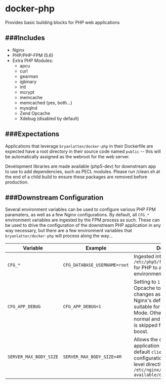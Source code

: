 docker-php
==========

Provides basic building blocks for PHP web applications

###Includes
---
- Nginx
- PHP/PHP-FPM (5.6)
- Extra PHP Modules:
  - apcu
  - curl
  - gearman
  - igbinary
  - intl
  - mcrypt
  - memcache
  - memcached (yes, both...)
  - mysqlnd
  - Zend Opcache
  - Xdebug (disabled by default)

###Expectations
---
Applications that leverage `bryanlatten/docker-php` in their Dockerfile are expected have a root directory in their source code named `public` -- this will be automatically assigned as the webroot for the web server.

Development libraries are made available (php5-dev) for downstream app to use to add dependencies, such as PECL modules. Please run /clean.sh at the end of a child build to ensure these packages are removed before production.

###Downstream Configuration
---
Several environment variables can be used to configure various PHP FPM paramaters, as well as a few Nginx configurations. By default, all `CFG_*` environment variables are ingested by the FPM process
as such. These can be used to drive the configuration of the downstream PHP application in any way necessary, but there are a few environment variables that `bryanlatter/docker-php` will process along the way...

Variable | Example | Description
--- | --- | ---
`CFG_*` | `CFG_DATABASE_USERNAME=root` | Ingested into `/etc/php5/fpm/pool.d/www.conf` for PHP to access as an environment variable
`CFG_APP_DEBUG` | `CFG_APP_DEBUG=1` | Setting to `1` or `true` will cue the Opcache to watch for file changes as well as increase Nginx's default buffer sizes, suitable for Development Mode. Otherwise, headers are normal and the Opcache check is skipped for a performance boost.
`SERVER_MAX_BODY_SIZE` | `SERVER_MAX_BODY_SIZE=4M` | Allows the downstream application to specify a non-default `client_max_body_size` configuration for the `server`-level directive in `/etc/nginx/sites-available/default` 

